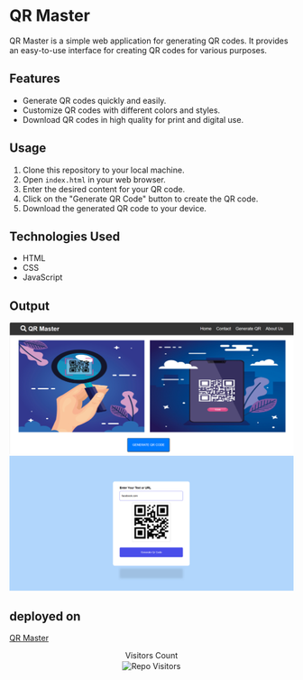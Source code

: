 # QR Master

QR Master is a simple web application for generating QR codes. It provides an easy-to-use interface for creating QR codes for various purposes.

## Features

- Generate QR codes quickly and easily.
- Customize QR codes with different colors and styles.
- Download QR codes in high quality for print and digital use.

## Usage

1. Clone this repository to your local machine.
2. Open `index.html` in your web browser.
3. Enter the desired content for your QR code.
4. Click on the "Generate QR Code" button to create the QR code.
5. Download the generated QR code to your device.


## Technologies Used

- HTML
- CSS
- JavaScript

## Output

![logo](output1.png)
![logo](output2.png)

## deployed on
[QR Master](https://qr-master.vercel.app/)


<p align='center'>Visitors Count <br><img align="center" alt="Repo Visitors" src="https://profile-counter.glitch.me/Qr_generator_Qr-Master/count.svg"/></p>






